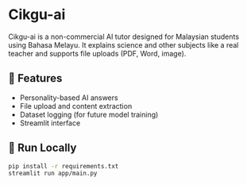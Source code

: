 # Cikgu-ai

Cikgu-ai is a non-commercial AI tutor designed for Malaysian students using Bahasa Melayu. It explains science and other subjects like a real teacher and supports file uploads (PDF, Word, image).

## 🎯 Features
- Personality-based AI answers
- File upload and content extraction
- Dataset logging (for future model training)
- Streamlit interface

## 🚀 Run Locally

```bash
pip install -r requirements.txt
streamlit run app/main.py
